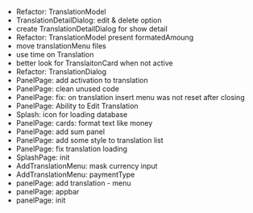 * Refactor: TranslationModel
* TranslationDetailDialog: edit & delete option
* create TranslationDetailDialog for show detail
* Refactor: TranslationModel present formatedAmoung
* move translationMenu files
* use time on Translation
* better look for TranslaitonCard when not active
* Refactor: TranslationDialog
* PanelPage: add activation to translation
* PanelPage: clean unused code
* PanelPage: fix: on translation insert menu was not reset after closing
* PanelPage: Ability to Edit Translation
* Splash: icon for loading database
* PanelPage: cards: format text like money
* PanelPage: add sum panel
* PanelPage: add some style to translation list
* PanelPage: fix translation loading
* SplashPage: init
* AddTranslationMenu: mask currency input
* AddTranslationMenu: paymentType
* panelPage: add translation - menu
* panelPage: appbar
* panelPage: init